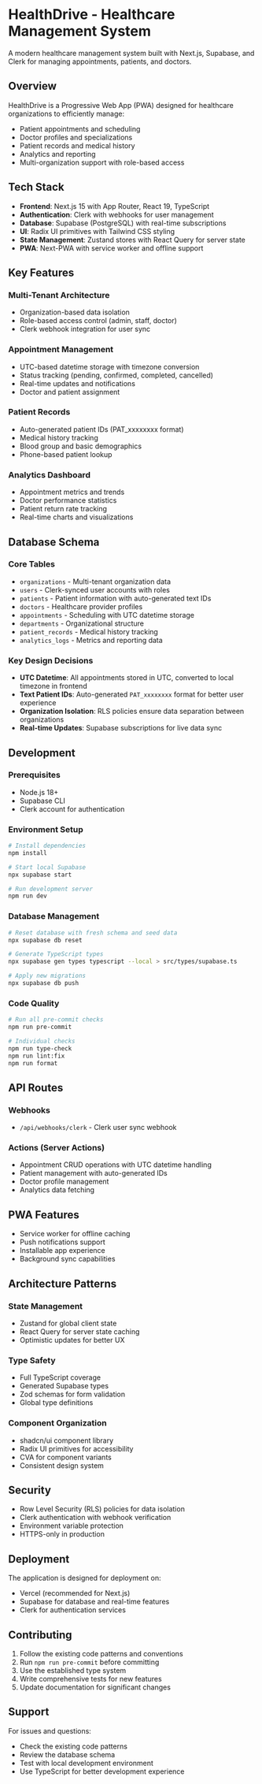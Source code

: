 # HealthDrive - Healthcare Management System

A modern healthcare management system built with Next.js, Supabase, and Clerk for managing appointments, patients, and doctors.

## Overview

HealthDrive is a Progressive Web App (PWA) designed for healthcare organizations to efficiently manage:
- Patient appointments and scheduling
- Doctor profiles and specializations  
- Patient records and medical history
- Analytics and reporting
- Multi-organization support with role-based access

## Tech Stack

- **Frontend**: Next.js 15 with App Router, React 19, TypeScript
- **Authentication**: Clerk with webhooks for user management
- **Database**: Supabase (PostgreSQL) with real-time subscriptions
- **UI**: Radix UI primitives with Tailwind CSS styling
- **State Management**: Zustand stores with React Query for server state
- **PWA**: Next-PWA with service worker and offline support

## Key Features

### Multi-Tenant Architecture
- Organization-based data isolation
- Role-based access control (admin, staff, doctor)
- Clerk webhook integration for user sync

### Appointment Management
- UTC-based datetime storage with timezone conversion
- Status tracking (pending, confirmed, completed, cancelled)
- Real-time updates and notifications
- Doctor and patient assignment

### Patient Records
- Auto-generated patient IDs (PAT_xxxxxxxx format)
- Medical history tracking
- Blood group and basic demographics
- Phone-based patient lookup

### Analytics Dashboard
- Appointment metrics and trends
- Doctor performance statistics
- Patient return rate tracking
- Real-time charts and visualizations

## Database Schema

### Core Tables
- `organizations` - Multi-tenant organization data
- `users` - Clerk-synced user accounts with roles
- `patients` - Patient information with auto-generated text IDs
- `doctors` - Healthcare provider profiles
- `appointments` - Scheduling with UTC datetime storage
- `departments` - Organizational structure
- `patient_records` - Medical history tracking
- `analytics_logs` - Metrics and reporting data

### Key Design Decisions
- **UTC Datetime**: All appointments stored in UTC, converted to local timezone in frontend
- **Text Patient IDs**: Auto-generated `PAT_xxxxxxxx` format for better user experience
- **Organization Isolation**: RLS policies ensure data separation between organizations
- **Real-time Updates**: Supabase subscriptions for live data sync

## Development

### Prerequisites
- Node.js 18+
- Supabase CLI
- Clerk account for authentication

### Environment Setup
```bash
# Install dependencies
npm install

# Start local Supabase
npx supabase start

# Run development server
npm run dev
```

### Database Management
```bash
# Reset database with fresh schema and seed data
npx supabase db reset

# Generate TypeScript types
npx supabase gen types typescript --local > src/types/supabase.ts

# Apply new migrations
npx supabase db push
```

### Code Quality
```bash
# Run all pre-commit checks
npm run pre-commit

# Individual checks
npm run type-check
npm run lint:fix
npm run format
```

## API Routes

### Webhooks
- `/api/webhooks/clerk` - Clerk user sync webhook

### Actions (Server Actions)
- Appointment CRUD operations with UTC datetime handling
- Patient management with auto-generated IDs
- Doctor profile management
- Analytics data fetching

## PWA Features

- Service worker for offline caching
- Push notifications support
- Installable app experience
- Background sync capabilities

## Architecture Patterns

### State Management
- Zustand for global client state
- React Query for server state caching
- Optimistic updates for better UX

### Type Safety
- Full TypeScript coverage
- Generated Supabase types
- Zod schemas for form validation
- Global type definitions

### Component Organization
- shadcn/ui component library
- Radix UI primitives for accessibility
- CVA for component variants
- Consistent design system

## Security

- Row Level Security (RLS) policies for data isolation
- Clerk authentication with webhook verification
- Environment variable protection
- HTTPS-only in production

## Deployment

The application is designed for deployment on:
- Vercel (recommended for Next.js)
- Supabase for database and real-time features
- Clerk for authentication services

## Contributing

1. Follow the existing code patterns and conventions
2. Run `npm run pre-commit` before committing
3. Use the established type system
4. Write comprehensive tests for new features
5. Update documentation for significant changes

## Support

For issues and questions:
- Check the existing code patterns
- Review the database schema
- Test with local development environment
- Use TypeScript for better development experience